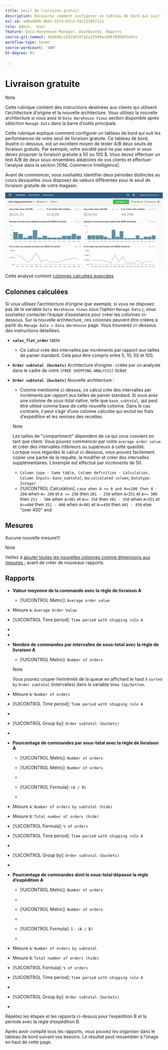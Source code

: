 ```yaml
---
title: Seuil de livraison gratuit
description: Découvrez comment configurer un tableau de bord qui suit les performances de votre seuil de livraison gratuite.
exl-id: a90ad89b-96d3-41f4-bfc4-f8c223957113
role: Admin,  User
feature: Data Warehouse Manager, Dashboards, Reports
source-git-commit: 6bdbdbcc652d476fa2a22589ac99678d5855e6fe
workflow-type: tm+mt
source-wordcount: '489'
ht-degree: 0%

---
```


# Livraison gratuite

>[!NOTE]
>
>Cette rubrique contient des instructions destinées aux clients qui utilisent l’architecture d’origine et la nouvelle architecture. Vous utilisez la nouvelle architecture si vous avez le `Data Warehouse Views` section disponible après sélection `Manage Data` dans la barre d’outils principale.

Cette rubrique explique comment configurer un tableau de bord qui suit les performances de votre seuil de livraison gratuite. Ce tableau de bord, illustré ci-dessous, est un excellent moyen de tester A/B deux seuils de livraison gratuits. Par exemple, votre société peut ne pas savoir si vous devez proposer la livraison gratuite à 50 ou 100 $. Vous devez effectuer un test A/B de deux sous-ensembles aléatoires de vos clients et effectuer l’analyse dans la section [!DNL Commerce Intelligence].

Avant de commencer, vous souhaitez identifier deux périodes distinctes au cours desquelles vous disposez de valeurs différentes pour le seuil de livraison gratuite de votre magasin.

![](../../assets/free_shipping_threshold.png)

Cette analyse contient [colonnes calculées avancées](../data-warehouse-mgr/adv-calc-columns.md).

## Colonnes calculées

Si vous utilisez l’architecture d’origine (par exemple, si vous ne disposez pas de la variable `Data Warehouse Views` sous l’option `Manage Data` ), vous souhaitez contacter l’équipe d’assistance pour créer les colonnes ci-dessous. Sur la nouvelle architecture, ces colonnes peuvent être créées à partir du `Manage Data > Data Warehouse` page. Vous trouverez ci-dessous des instructions détaillées.

* **`sales_flat_order`** table
   * Ce calcul crée des intervalles par incréments par rapport aux tailles de panier standard. Cela peut être compris entre 5, 10, 50 et 100.

* **`Order subtotal (buckets)`** Architecture d’origine : créée par un analyste dans le cadre de votre `[FREE SHIPPING ANALYSIS]` ticket
* **`Order subtotal (buckets)`** Nouvelle architecture :
   * Comme mentionné ci-dessus, ce calcul crée des intervalles par incréments par rapport aux tailles de panier standard. Si vous avez une colonne de sous-total native, telle que `base_subtotal`, qui peut être utilisé comme base de cette nouvelle colonne. Dans le cas contraire, il peut s’agir d’une colonne calculée qui exclut les frais d’expédition et les remises des recettes.

  >[!NOTE]
  >
  >Les tailles de &quot;compartiment&quot; dépendent de ce qui vous convient en tant que client. Vous pouvez commencer par votre `average order value` et créer des intervalles inférieurs ou supérieurs à cette quantité. Lorsque vous regardez le calcul ci-dessous, vous pouvez facilement copier une partie de la requête, la modifier et créer des intervalles supplémentaires. L’exemple est effectué par incréments de 50.

   * `Column type - Same table, Column definition - Calculation, Column Inputs-` `base_subtotal`, ou `calculated column`, `Datatype`: `Integer`
   * [!UICONTROL Calculation]: `case when A >= 0 and A<=200 then 0 - 200`
when `A< 200` et `A <= 250` then `201 - 250`
when `A<251` et `A<= 300` then `251 - 300`
when `A<301` et `A<= 350` then `301 - 350`
when `A<351` et `A<=400` then `351 - 400`
when `A<401` et `A<=450` then `401 - 450`
else &quot;over 450&quot; end


## Mesures

Aucune nouvelle mesure!!!

>[!NOTE]
>
>Veillez à [ajouter toutes les nouvelles colonnes comme dimensions aux mesures ;](../data-warehouse-mgr/manage-data-dimensions-metrics.md) avant de créer de nouveaux rapports.

## Rapports

* **Valeur moyenne de la commande avec la règle de livraison A**
   * [!UICONTROL Metric]: `Average order value`

* Mesure `A`: `Average Order Value`
* [!UICONTROL Time period]: `Time period with shipping rule A`
* 
  [!UICONTROL Interval]: `None`
* 
  [!UICONTROL Chart Type]: `Scalar`

* **Nombre de commandes par intervalles de sous-total avec la règle de livraison A**
   * [!UICONTROL Metric]: `Number of orders`

  >[!NOTE]
  >
  >Vous pouvez couper l’extrémité de la queue en affichant le haut `X` `sorted by` `Order subtotal` (intervalles) dans la variable `Show top/bottom`.

* Mesure `A`: `Number of orders`
* [!UICONTROL Time period]: `Time period with shipping rule A`
* 
  [!UICONTROL Interval]: `None`
* [!UICONTROL Group by]: `Order subtotal (buckets)`
* 
  [!UICONTROL Chart Type]: `Column`

* **Pourcentage de commandes par sous-total avec la règle de livraison A**
   * [!UICONTROL Metric]: `Number of orders`

   * [!UICONTROL Metric]: `Number of orders`
   * 
     [!UICONTROL Groupe par]: `Independent`
   * [!UICONTROL Formula]: `(A / B)`
   * 
     [!UICONTROL Format]: `%`

* Mesure `A`: `Number of orders by subtotal (hide)`
* Mesure `B`: `Total number of orders (hide)`
* [!UICONTROL Formula]: `% of orders`
* [!UICONTROL Time period]: `Time period with shipping rule A`
* 
  [!UICONTROL Interval]: `None`
* [!UICONTROL Group by]: `Order subtotal (buckets)`
* 
  [!UICONTROL Chart Type]: `Line`

* **Pourcentage de commandes dont le sous-total dépasse la règle d’expédition A**
   * [!UICONTROL Metric]: `Number of orders`
   * 
     [!UICONTROL Perspective]: `Cumulative`

   * [!UICONTROL Metric]: `Number of orders`
   * 
     [!UICONTROL Groupe par]: `Independent`

   * [!UICONTROL Formula]: `1- (A / B)`
   * 
     [!UICONTROL Format]: `%`

* Mesure `A`: `Number of orders by subtotal`
* Mesure `B`: `Total number of orders (hide)`
* [!UICONTROL Formula]: `% of orders`
* [!UICONTROL Time period]: `Time period with shipping rule A`
* 
  [!UICONTROL Interval]: `None`
* [!UICONTROL Group by]: `Order subtotal (buckets)`
* 
  [!UICONTROL Chart Type]: `Line`


Répétez les étapes et les rapports ci-dessus pour l’expédition B et la période avec la règle d’expédition B.

Après avoir compilé tous les rapports, vous pouvez les organiser dans le tableau de bord suivant vos besoins. Le résultat peut ressembler à l’image en haut de cette page.
